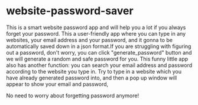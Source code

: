 # website-password-saver

This is a smart website password app and will help you a lot if you always forget your password.
This a user-friendly app where you can type in any websites, your email address and your password, and it gonna to be automatically saved down in a json format.If you are struggling with figuring out a password, don't worry, you can click "generate_password" button and we will generate a random and safe password for you.
This funny little app also has another function: you can search your email address and password according to the website you type in. Try to type in a website which you have already generated password into, and then a pop up window will appear to show your email and password,

No need to worry about forgetting password anymore!
